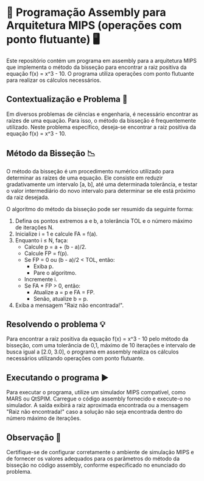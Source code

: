 # 🌟 Programação Assembly para Arquitetura MIPS (operações com ponto flutuante) 🖥️

Este repositório contém um programa em assembly para a arquitetura MIPS que implementa o método da bisseção para encontrar a raiz positiva da equação f(x) = x^3 - 10. O programa utiliza operações com ponto flutuante para realizar os cálculos necessários.

## Contextualização e Problema 🧐

Em diversos problemas de ciências e engenharia, é necessário encontrar as raízes de uma equação. Para isso, o método da bisseção é frequentemente utilizado. Neste problema específico, deseja-se encontrar a raiz positiva da equação f(x) = x^3 - 10.

## Método da Bisseção 📉

O método da bisseção é um procedimento numérico utilizado para determinar as raízes de uma equação. Ele consiste em reduzir gradativamente um intervalo [a, b], até uma determinada tolerância, e testar o valor intermediário do novo intervalo para determinar se ele está próximo da raiz desejada.

O algoritmo do método da bisseção pode ser resumido da seguinte forma:

1. Defina os pontos extremos a e b, a tolerância TOL e o número máximo de iterações N.
2. Inicialize i = 1 e calcule FA = f(a).
3. Enquanto i ≤ N, faça:
   - Calcule p = a + (b - a)/2.
   - Calcule FP = f(p).
   - Se FP = 0 ou (b - a)/2 < TOL, então:
     - Exiba p.
     - Pare o algoritmo.
   - Incremente i.
   - Se FA * FP > 0, então:
     - Atualize a = p e FA = FP.
     - Senão, atualize b = p.
4. Exiba a mensagem "Raiz não encontrada!".

## Resolvendo o problema 💡

Para encontrar a raiz positiva da equação f(x) = x^3 - 10 pelo método da bisseção, com uma tolerância de 0,1, máximo de 10 iterações e intervalo de busca igual a [2.0, 3.0], o programa em assembly realiza os cálculos necessários utilizando operações com ponto flutuante.

## Executando o programa ▶️

Para executar o programa, utilize um simulador MIPS compatível, como MARS ou QtSPIM. Carregue o código assembly fornecido e execute-o no simulador. A saída exibirá a raiz aproximada encontrada ou a mensagem "Raiz não encontrada!" caso a solução não seja encontrada dentro do número máximo de iterações.

## Observação 📝

Certifique-se de configurar corretamente o ambiente de simulação MIPS e de fornecer os valores adequados para os parâmetros do método da bisseção no código assembly, conforme especificado no enunciado do problema.
